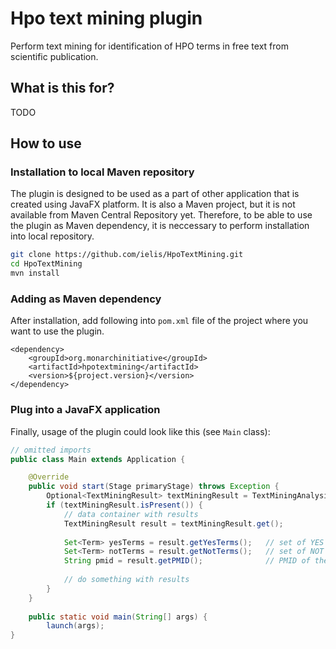 # Hpo text mining plugin
Perform text mining for identification  of HPO terms in free text from scientific publication.

## What is this for?
TODO

## How to use
### Installation to local Maven repository
The plugin is designed to be used as a part of other application that is created using JavaFX platform. It is also a Maven project, but it is not available from Maven Central Repository yet. Therefore, to be able to use the plugin as Maven dependency, it is neccessary to perform installation into local repository.

```bash
git clone https://github.com/ielis/HpoTextMining.git
cd HpoTextMining
mvn install
```

### Adding as Maven dependency
After installation, add following into `pom.xml` file of the project where you want to use the plugin.
```
<dependency>
	<groupId>org.monarchinitiative</groupId>
	<artifactId>hpotextmining</artifactId>
	<version>${project.version}</version>
</dependency>
```
### Plug into a JavaFX application
Finally, usage of the plugin could look like this (see `Main` class):

```java
// omitted imports
public class Main extends Application {

	@Override
	public void start(Stage primaryStage) throws Exception {
		Optional<TextMiningResult> textMiningResult = TextMiningAnalysis.run();
		if (textMiningResult.isPresent()) {
			// data container with results
			TextMiningResult result = textMiningResult.get();
			
			Set<Term> yesTerms = result.getYesTerms();   // set of YES terms approved by the curator
			Set<Term> notTerms = result.getNotTerms();   // set of NOT terms approved by the curator
			String pmid = result.getPMID();              // PMID of the publication
			
			// do something with results
		}
	}
	
	public static void main(String[] args) {
		launch(args);
}
```
